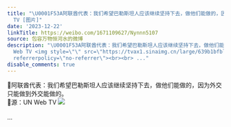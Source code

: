 ```yaml
---
title: "\U0001F53A阿联酋代表：我们希望巴勒斯坦人应该继续坚持下去，做他们能做的，因为外交只能做到外交能做的。\U0001F53A源：UN Web
  TV [图片]"
date: '2023-12-22'
linkTitle: https://weibo.com/1671109627/Nynnn5107
source: 包容万物恒河水的微博
description: "\U0001F53A阿联酋代表：我们希望巴勒斯坦人应该继续坚持下去，做他们能做的，因为外交只能做到外交能做的。<br>\U0001F53A源：UN
  Web TV <img style=\"\" src=\"https://tvax1.sinaimg.cn/large/639b1bfbly1hl33v32gjsj21gd0s34qp.jpg\"
  referrerpolicy=\"no-referrer\"><br><br> ..."
disable_comments: true
---
```

🔺阿联酋代表：我们希望巴勒斯坦人应该继续坚持下去，做他们能做的，因为外交只能做到外交能做的。<br>🔺源：UN Web TV <img style="" src="https://tvax1.sinaimg.cn/large/639b1bfbly1hl33v32gjsj21gd0s34qp.jpg" referrerpolicy="no-referrer"><br><br> ...